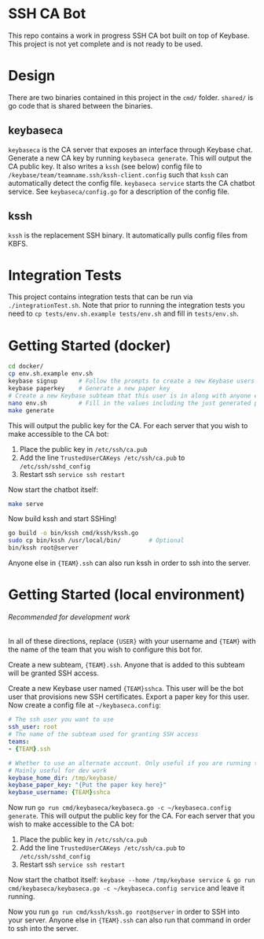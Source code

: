 # SSH CA Bot

This repo contains a work in progress SSH CA bot built on top of Keybase. This project is not yet complete and is not 
ready to be used. 

# Design

There are two binaries contained in this project in the `cmd/` folder. `shared/` is go code that is shared between the 
binaries. 

## keybaseca 

`keybaseca` is the CA server that exposes an interface through Keybase chat. Generate a new CA key by running 
`keybaseca generate`. This will output the CA public key. It also writes a `kssh` (see below) config file to 
`/keybase/team/teamname.ssh/kssh-client.config` such that `kssh` can automatically detect the config file. 
`keybaseca service` starts the CA chatbot service. See `keybaseca/config.go` for a description of the config file. 

## kssh

`kssh` is the replacement SSH binary. It automatically pulls config files from KBFS. 

# Integration Tests

This project contains integration tests that can be run via `./integrationTest.sh`. Note that prior to running
the integration tests you need to `cp tests/env.sh.example tests/env.sh` and fill in `tests/env.sh`. 

# Getting Started (docker)

```bash
cd docker/
cp env.sh.example env.sh
keybase signup      # Follow the prompts to create a new Keybase users to use for the SSH CA bot
keybase paperkey    # Generate a new paper key
# Create a new Keybase subteam that this user is in along with anyone else you wish to grant SSH access to
nano env.sh         # Fill in the values including the just generated paper key
make generate
```

This will output the public key for the CA. 
For each server that you wish to make accessible to the CA bot:

1. Place the public key in `/etc/ssh/ca.pub` 
2. Add the line `TrustedUserCAKeys /etc/ssh/ca.pub` to `/etc/ssh/sshd_config`
3. Restart ssh `service ssh restart`

Now start the chatbot itself:

```bash
make serve
```

Now build kssh and start SSHing!

```bash
go build -o bin/kssh cmd/kssh/kssh.go
sudo cp bin/kssh /usr/local/bin/        # Optional
bin/kssh root@server
```

Anyone else in `{TEAM}.ssh` can also run kssh in order to ssh into the server.

# Getting Started (local environment)
###### Recommended for development work
In all of these directions, replace `{USER}` with your username and `{TEAM}` with the name of the team that you wish to 
configure this bot for. 

Create a new subteam, `{TEAM}.ssh`. Anyone that is added to this subteam will be granted SSH access. 

Create a new Keybase user named `{TEAM}sshca`. This user will be the bot user that provisions new SSH certificates. 
Export a paper key for this user. Now create a config file at `~/keybaseca.config`:

```yaml
# The ssh user you want to use
ssh_user: root
# The name of the subteam used for granting SSH access
teams: 
- {TEAM}.ssh

# Whether to use an alternate account. Only useful if you are running the chatbot on an account other than the one you are currently using
# Mainly useful for dev work
keybase_home_dir: /tmp/keybase/
keybase_paper_key: "{Put the paper key here}"
keybase_username: {TEAM}sshca
```

Now run `go run cmd/keybaseca/keybaseca.go -c ~/keybaseca.config generate`. This will output the public key for the CA. 
For each server that you wish to make accessible to the CA bot:

1. Place the public key in `/etc/ssh/ca.pub` 
2. Add the line `TrustedUserCAKeys /etc/ssh/ca.pub` to `/etc/ssh/sshd_config`
3. Restart ssh `service ssh restart`

Now start the chatbot itself: `keybase --home /tmp/keybase service & go run cmd/keybaseca/keybaseca.go -c ~/keybaseca.config service` and leave it running.

Now you run `go run cmd/kssh/kssh.go root@server` in order to SSH into your server. Anyone else in `{TEAM}.ssh` can
also run that command in order to ssh into the server.
